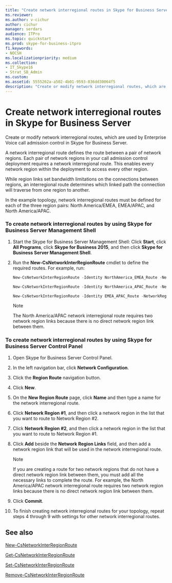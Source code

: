 ```yaml
---
title: "Create network interregional routes in Skype for Business Server"
ms.reviewer: 
ms.author: v-cichur
author: cichur
manager: serdars
audience: ITPro
ms.topic: quickstart
ms.prod: skype-for-business-itpro
f1.keywords:
- NOCSH
ms.localizationpriority: medium
ms.collection: 
- IT_Skype16
- Strat_SB_Admin
ms.custom: 
ms.assetid: 5555262a-a502-4b01-9593-836dd30064f5
description: "Create or modify network interregional routes, which are used by Enterprise Voice call admission control in Skype for Business Server."
---
```


# Create network interregional routes in Skype for Business Server
 
Create or modify network interregional routes, which are used by Enterprise Voice call admission control in Skype for Business Server. 
  
A network interregional route defines the route between a pair of network regions. Each pair of network regions in your call admission control deployment requires a network interregional route. This enables every network region within the deployment to access every other region.
  
While region links set bandwidth limitations on the connections between regions, an interregional route determines which linked path the connection will traverse from one region to another.
  
In the example topology, network interregional routes must be defined for each of the three region pairs: North America/EMEA, EMEA/APAC, and North America/APAC. 
  
### To create network interregional routes by using Skype for Business Server Management Shell

1. Start the Skype for Business Server Management Shell: Click **Start**, click **All Programs**, click **Skype for Business 2015**, and then click **Skype for Business Server Management Shell**.
    
2. Run the **New-CsNetworkInterRegionRoute** cmdlet to define the required routes. For example, run:
    
   ```powershell
   New-CsNetworkInterRegionRoute -Identity NorthAmerica_EMEA_Route -NetworkRegionID1 NorthAmerica -NetworkRegionID2 EMEA -NetworkRegionLinkIDs "NA-EMEA-LINK"
   ```

   ```powershell
   New-CsNetworkInterRegionRoute -Identity NorthAmerica_APAC_Route -NetworkRegionID1 NorthAmerica -NetworkRegionID2 APAC -NetworkRegionLinkIDs "NA-EMEA-LINK, EMEA-APAC-LINK"
   ```

   ```powershell
   New-CsNetworkInterRegionRoute -Identity EMEA_APAC_Route -NetworkRegionID1 EMEA -NetworkRegionID2 APAC -NetworkRegionLinkIDs "EMEA-APAC-LINK"
   ```

    > [!NOTE]
    > The North America/APAC network interregional route requires two network region links because there is no direct network region link between them. 
  
### To create network interregional routes by using Skype for Business Server Control Panel

1. Open Skype for Business Server Control Panel.
    
2. In the left navigation bar, click **Network Configuration**.
    
3. Click the **Region Route** navigation button.
    
4. Click **New**.
    
5. On the **New Region Route** page, click **Name** and then type a name for the network interregional route.
    
6. Click **Network Region #1**, and then click a network region in the list that you want to route to Network Region #2.
    
7. Click **Network Region #2**, and then click a network region in the list that you want to route to Network Region #1.
    
8. Click **Add** beside the **Network Region Links** field, and then add a network region link that will be used in the network interregional route.
    
    > [!NOTE]
    > If you are creating a route for two network regions that do not have a direct network region link between them, you must add all the necessary links to complete the route. For example, the North America/APAC network interregional route requires two network region links because there is no direct network region link between them. 
  
9. Click **Commit**.
    
10. To finish creating network interregional routes for your topology, repeat steps 4 through 9 with settings for other network interregional routes.
    
## See also

[New-CsNetworkInterRegionRoute](/powershell/module/skype/new-csnetworkinterregionroute?view=skype-ps)
  
[Get-CsNetworkInterRegionRoute](/powershell/module/skype/get-csnetworkinterregionroute?view=skype-ps)
  
[Set-CsNetworkInterRegionRoute](/powershell/module/skype/set-csnetworkinterregionroute?view=skype-ps)
  
[Remove-CsNetworkInterRegionRoute](/powershell/module/skype/remove-csnetworkinterregionroute?view=skype-ps)